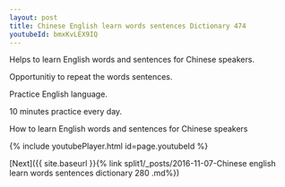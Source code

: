 ```yaml
---
layout: post
title: Chinese English learn words sentences Dictionary 474 
youtubeId: bmxKvLEX9IQ
---
```

 
 
Helps to learn English words and sentences for Chinese speakers.

Opportunitiy to repeat the words sentences. 

Practice English language. 
 
10 minutes practice every day. 
 
How to learn English words and sentences for Chinese speakers 
 
{% include youtubePlayer.html id=page.youtubeId %}
 
 
[Next]({{ site.baseurl }}{% link  split1/_posts/2016-11-07-Chinese english learn words sentences dictionary 280 .md%})
 
